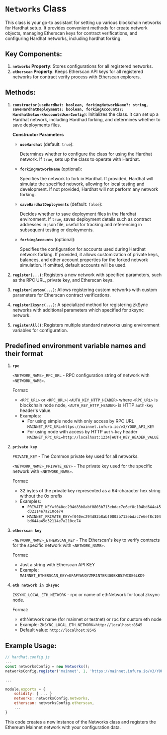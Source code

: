# `Networks` Class

This class is your go-to assistant for setting up various blockchain networks for Hardhat setup. It provides convenient methods for create network objects, managing Etherscan keys for contract verifications, and configuring Hardhat networks, including hardhat forking.

## Key Components:
1. **`networks` Property**: Stores configurations for all registered networks.
2. **`etherscan` Property**: Keeps Etherscan API keys for all registered networks for contract verify process with Etherscan explorers.

## Methods:

1. **`constructor(useHardhat: boolean, forkingNetworkName?: string, saveHardhatDeployments: boolean, forkingAccounts?: HardhatNetworkAccountsUserConfig)`**: Initializes the class. It can set up a Hardhat network, including Hardhad forking, and determines whether to save deployments files.

   **Constructor Parameters**

    - **`useHardhat`** (default: `true`):

      Determines whether to configure the class for using the Hardhat network. If `true`, sets up the class to operate with Hardhat.

    - **`forkingNetworkName`** (optional):

      Specifies the network to fork in Hardhat. If provided, Hardhat will simulate the specified network, allowing for local testing and development. If not provided, Hardhat will not perform any network forking.

    - **`saveHardhatDeployments`** (default: `false`):

      Decides whether to save deployment files in the Hardhat environment. If `true`, saves deployment details such as contract addresses in json file, useful for tracking and referencing in subsequent testing or deployments.

    - **`forkingAccounts`** (optional):

      Specifies the configuration for accounts used during Hardhat network forking. If provided, it allows customization of private keys, balances, and other account properties for the forked network simulation. If omitted, default accounts will be used.

2. **`register(...)`**: Registers a new network with specified parameters, such as the RPC URL, private key, and Etherscan keys.

3. **`registerCustom(...)`**: Allows registering custom networks with custom parameters for Etherscan contract verifications.

4. **`registerZksync(...)`**: A specialized method for registering zkSync networks with additional parameters which specified for zksync network.

5. **`registerAll()`**: Registers multiple standard networks using environment variables for configuration.

## Predefined environment variable names and their format
1. **`rpc`**

   `<NETWORK_NAME>_RPC_URL` - RPC configuration string of network with `<NETWORK_NAME>`.

   Format:
   - `<RPC_URL>` or `<RPC_URL>|<AUTH_KEY_HTTP_HEADER>`
   where `<RPC_URL>` is blockchain node node, `<AUTH_KEY_HTTP_HEADER>` is HTTP `auth-key` header's value.
   - Examples:
     - For using simple node with only access by RPC URL
     `MAINNET_RPC_URL=https://mainnet.infura.io/v3/YOUR_API_KEY`
     - For using node with access by HTTP `auth-key` header
     `MAINNET_RPC_URL=http://localhost:1234|AUTH_KEY_HEADER_VALUE`

2. **`private key`**

   `PRIVATE_KEY` - The Common private key used for all networks.

   `<NETWORK_NAME>_PRIVATE_KEY>` - The private key used for the specific network with `<NETWORK_NAME>`.

   Format:
   - 32 bytes of the private key represented as a 64-character hex string without the 0x prefix
   - Examples:
     - `PRIVATE_KEY=f040ec294d83b8abf0803b713ebdac7e6ef8c104bd644a45d32114e7a210ce74`
     - `MAINNET_PRIVATE_KEY=f040ec294d83b8abf0803b713ebdac7e6ef8c104bd644a45d32114e7a210ce74`

3. **`etherscan key`**

   `<NETWORK_NAME>_ETHERSCAN_KEY` - The Etherscan's key to verify contracts for the specific network with `<NETWORK_NAME>`.

   Format:
   - Just a string with Etherscan API KEY
   - Example: `MAINNET_ETHERSCAN_KEY=UFAPYWUQYZMR1NTER4G0BKB52WIOE6LKD9`

4. **`eth network in zksync`**

   `ZKSYNC_LOCAL_ETH_NETWORK` - rpc or name of ethNetwork for local zksync node.

   Format:
   - ethNetwork name (for mainnet or testnet) or rpc for custom eth node
   - Example: `ZKSYNC_LOCAL_ETH_NETWORK=http://localhost:8545`
   - Default value: `http://localhost:8545`

## Example Usage:
```javascript
// hardhat.config.js
...
const networksConfig = new Networks();
networksConfig.register('mainnet', 1, 'https://mainnet.infura.io/v3/YOUR_API_KEY', 'YOUR_PRIVATE_KEY', 'mainnet', 'YOUR_ETHERSCAN_API_KEY');

...

module.exports = {
    solidity: { ... }
    networks: networksConfig.networks,
    etherscan: networksConfig.etherscan,
    ...
}
```
This code creates a new instance of the Networks class and registers the Ethereum Mainnet network with your configuration data.
